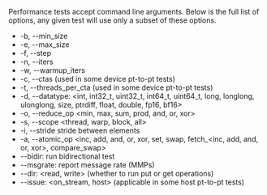 Performance tests accept command line arguments. Below is the full list of options, 
any given test will use only a subset of these options.
* -b, --min_size <minbytes> 
* -e, --max_size <maxbytes> 
* -f, --step <step factor for message sizes> 
* -n, --iters <number of iterations> 
* -w, --warmup_iters <number of warmup iterations> 
* -c, --ctas <number of CTAs to launch> (used in some device pt-to-pt tests) 
* -t, --threads_per_cta <number of threads per block> (used in some device pt-to-pt tests) 
* -d, --datatype: <int, int32_t, uint32_t, int64_t, uint64_t, long, longlong, ulonglong, size, ptrdiff, float, double, fp16, bf16> 
* -o, --reduce_op <min, max, sum, prod, and, or, xor> 
* -s, --scope <thread, warp, block, all> 
* -i, --stride stride between elements 
* -a, --atomic_op <inc, add, and, or, xor, set, swap, fetch_<inc, add, and, or, xor>, compare_swap> 
* --bidir: run bidirectional test 
* --msgrate: report message rate (MMPs)
* --dir: <read, write> (whether to run put or get operations) 
* --issue: <on_stream, host> (applicable in some host pt-to-pt tests) 

